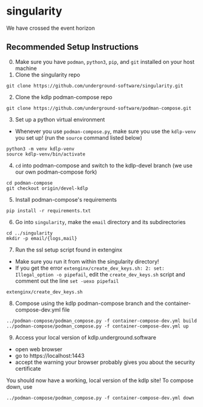# singularity

We have crossed the event horizon

## Recommended Setup Instructions

0. Make sure you have `podman`, `python3`, `pip`, and `git` installed on your host machine
1. Clone the singularity repo
```
git clone https://github.com/underground-software/singularity.git
```
2. Clone the kdlp podman-compose repo
```
git clone https://github.com/underground-software/podman-compose.git
```
3. Set up a python virtual environment
- Whenever you use `podman-compose.py`, make sure you use the `kdlp-venv` you set up! (run the `source` command listed below)
```
python3 -m venv kdlp-venv
source kdlp-venv/bin/activate
```
4. `cd` into podman-compose and switch to the kdlp-devel branch (we use our own podman-compose fork)
```
cd podman-compose
git checkout origin/devel-kdlp
```
5. Install podman-compose's requirements
```
pip install -r requirements.txt
```
6. Go into `singularity`, make the `email` directory and its subdirectories
```
cd ../singularity
mkdir -p email/{logs,mail}
```
7. Run the ssl setup script found in extenginx
- Make sure you run it from within the singularity directory!
- If you get the error `extenginx/create_dev_keys.sh: 2: set: Illegal_option -o pipefail`, edit the `create_dev_keys.sh` script and comment out the line `set -uexo pipefail`
```
extenginx/create_dev_keys.sh
```
8. Compose using the kdlp podman-compose branch and the container-compose-dev.yml file
```
../podman-compose/podman_compose.py -f container-compose-dev.yml build
../podman-compose/podman_compose.py -f container-compose-dev.yml up
```
9. Access your local version of kdlp.underground.software
- open web browser
- go to https://localhost:1443
- accept the warning your browser probably gives you about the security certificate

You should now have a working, local version of the kdlp site!
To compose down, use
```
../podman-compose/podman_compose.py -f container-compose-dev.yml down
```
